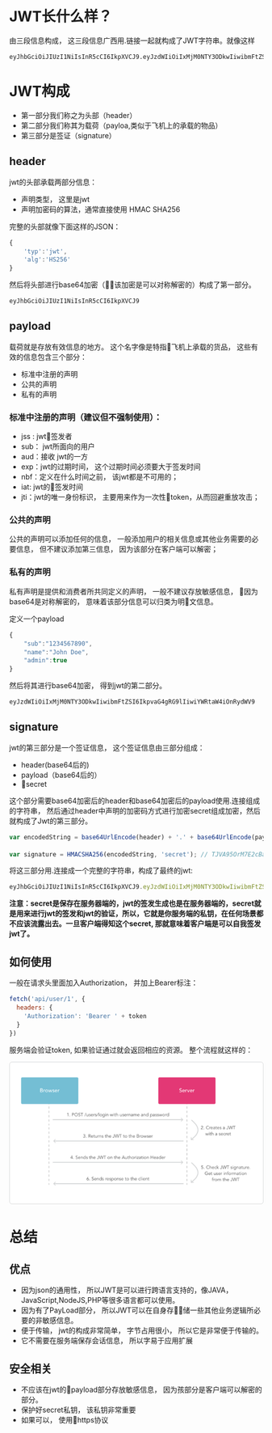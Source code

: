 # JWT长什么样？
由三段信息构成， 这三段信息广西用.链接一起就构成了JWT字符串。就像这样
```token
eyJhbGciOiJIUzI1NiIsInR5cCI6IkpXVCJ9.eyJzdWIiOiIxMjM0NTY3ODkwIiwibmFtZSI6IkpvaG4gRG9lIiwiYWRtaW4iOnRydWV9.TJVA95OrM7E2cBab30RMHrHDcEfxjoYZgeFONFh7HgQ
```

# JWT构成

- 第一部分我们称之为头部（header）
- 第二部分我们称其为载荷（payloa,类似于飞机上的承载的物品）
- 第三部分是签证（signature）

## header 
jwt的头部承载两部分信息：
- 声明类型， 这里是jwt 
- 声明加密码的算法，通常直接使用 HMAC SHA256

完整的头部就像下面这样的JSON：
```js
{
    'typ':'jwt',
    'alg':'HS256'
}
```
然后将头部进行base64加密（该加密是可以对称解密的）构成了第一部分。
```js
eyJhbGciOiJIUzI1NiIsInR5cCI6IkpXVCJ9
```

## payload
载荷就是存放有效信息的地方。 这个名字像是特指飞机上承载的货品， 这些有效的信息包含三个部分：
- 标准中注册的声明
- 公共的声明
- 私有的声明

### 标准中注册的声明（建议但不强制使用）：
- jss : jwt签发者
- sub： jwt所面向的用户
- aud：接收 jwt的一方
- exp：jwt的过期时间， 这个过期时间必须要大于签发时间
- nbf：定义在什么时间之前， 该jwt都是不可用的； 
- iat: jwt的签发时间
- jti：jwt的唯一身份标识， 主要用来作为一次性token，从而回避重放攻击；

### 公共的声明

公共的声明可以添加任何的信息， 一般添加用户的相关信息或其他业务需要的必要信息， 但不建议添加第三信息， 因为该部分在客户端可以解密；

### 私有的声明

私有声明是提供和消费者所共同定义的声明， 一般不建议存放敏感信息， 因为base64是对称解密的， 意味着该部分信息可以归类为明文信息。

定义一个payload

```js
{
    "sub":"1234567890",
    "name":"John Doe",
    "admin":true
}
```
然后将其进行base64加密， 得到jwt的第二部分。
```js
eyJzdWIiOiIxMjM0NTY3ODkwIiwibmFtZSI6IkpvaG4gRG9lIiwiYWRtaW4iOnRydWV9
```

## signature

jwt的第三部分是一个签证信息， 这个签证信息由三部分组成：

- header(base64后的)
- payload（base64后的）
- secret 

这个部分需要base64加密后的header和base64加密后的payload使用.连接组成的字符串， 然后通过header中声明的加密码方式进行加密secret组成加密，然后就构成了Jwt的第三部分。

```js
var encodedString = base64UrlEncode(header) + '.' + base64UrlEncode(payload);

var signature = HMACSHA256(encodedString, 'secret'); // TJVA95OrM7E2cBab30RMHrHDcEfxjoYZgeFONFh7HgQ

```
将这三部分用.连接成一个完整的字符串，构成了最终的jwt:
```js
eyJhbGciOiJIUzI1NiIsInR5cCI6IkpXVCJ9.eyJzdWIiOiIxMjM0NTY3ODkwIiwibmFtZSI6IkpvaG4gRG9lIiwiYWRtaW4iOnRydWV9.TJVA95OrM7E2cBab30RMHrHDcEfxjoYZgeFONFh7HgQ
```
**注意：secret是保存在服务器端的，jwt的签发生成也是在服务器端的，secret就是用来进行jwt的签发和jwt的验证，所以，它就是你服务端的私钥，在任何场景都不应该流露出去。一旦客户端得知这个secret, 那就意味着客户端是可以自我签发jwt了。**

## 如何使用

一般在请求头里面加入Authorization， 并加上Bearer标注：
```js
fetch('api/user/1', {
  headers: {
    'Authorization': 'Bearer ' + token
  }
})
```
服务端会验证token, 如果验证通过就会返回相应的资源。 整个流程就这样的：

![jwt请求的流程图](https://raw.githubusercontent.com/BrendaHub/ant-loiter-ITNotes/master/resource/1821058-2e28fe6c997a60c9.png)

# 总结 

## 优点
- 因为json的通用性， 所以JWT是可以进行跨语言支持的，像JAVA， JavaScript,NodeJS,PHP等很多语言都可以使用。
- 因为有了PayLoad部分， 所以JWT可以在自身存储一些其他业务逻辑所必要的非敏感信息。 
- 便于传输， jwt的构成非常简单， 字节占用很小， 所以它是非常便于传输的。 
- 它不需要在服务端保存会话信息， 所以字易于应用扩展

## 安全相关
- 不应该在jwt的payload部分存放敏感信息， 因为孩部分是客户端可以解密的部分。
- 保护好secret私钥， 该私钥非常重要
- 如果可以， 使用https协议